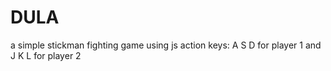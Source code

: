 # DULA
a simple stickman fighting game using js
action keys: A S D for player 1 and J K L for player 2
